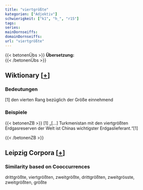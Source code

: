 ```yaml
---
title: "viertgrößte"
kategorien: ["Adjektiv"]
schwierigkeit: ["k1", "h_", "r15"]
tags:
series:
mainDornseiffs:
domainDornseiffs:
url: "viertgrößte"
---
```


{{< betonenÜbs >}}
**Übersetzung:**  
{{< /betonenÜbs >}}

## Wiktionary [[+](https://de.wiktionary.org/wiki/viertgrößte)]

### Bedeutungen
[1] den vierten Rang bezüglich der Größe einnehmend  

### Beispiele
{{< betonenZB >}}
[1] „[…] Turkmenistan mit den viertgrößten Erdgasreserven der Welt ist Chinas wichtigster Erdgaslieferant.“[1]  

{{< /betonenZB >}}

## Leipzig Corpora [[+](https://corpora.uni-leipzig.de/en/res?word=viertgrößte&corpusId=deu_newscrawl-public_2018)]


### Similarity based on Cooccurrences
drittgrößte, viertgrößten, zweitgrößte, drittgrößten, zweitgrösste, zweitgrößten, größte


